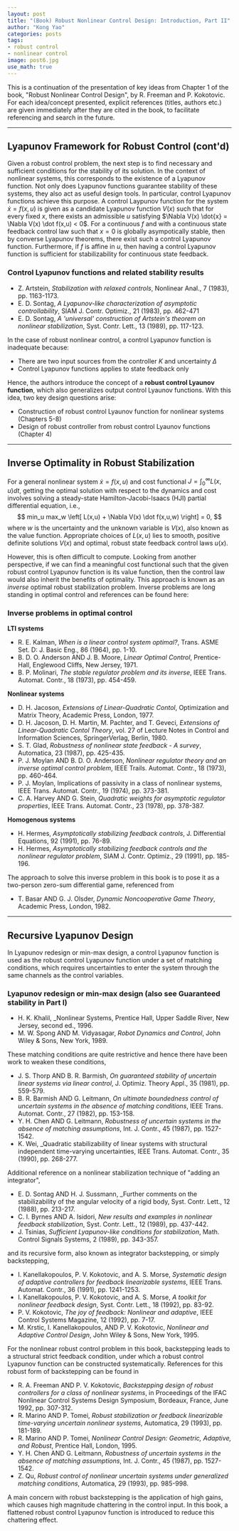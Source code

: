 ```yaml
---
layout: post
title: "(Book) Robust Nonlinear Control Design: Introduction, Part II"
author: "Kong Yao"
categories: posts
tags:
- robust control
- nonlinear control
image: post6.jpg
use_math: true
---
```

This is a continuation of the presentation of key ideas from Chapter 1 of the book, "Robust Nonlinear Control Design", by R. Freeman and P. Kokotovic. For each idea/concept presented, explicit references (titles, authors etc.) are given immediately after they are cited in the book, to facilitate referencing and search in the future.

---

## Lyapunov Framework for Robust Control (cont'd)

Given a robust control problem, the next step is to find necessary and sufficient conditions for the stability of its solution. In the context of nonlinear systems, this corresponds to the existence of a Lyapunov function. Not only does Lyapunov functions guarantee stability of these systems, they also act as useful design tools.  In particular, control Lyapunov functions achieve this purpose. A control Laypunov function for the system $\dot{x} = f(x,u)$ is given as a candidate Lyapunov function $V(x)$ such that for every fixed $x$, there exists an admissible $u$ satisfying $\Nabla V(x) \dot{x} = \Nabla V(x) \dot f(x,u) < 0$.  For a continuous $f$ and with a continuous state feedback control law such that $x=0$ is globally asympotically stable, then by converse Lyapunov theorems, there exist such a control Lyapunov function. Furthermore, if $f$ is affine in $u$, then having a control Lyapunov function is sufficient for stabilizability for continuous state feedback.

### Control Lyapunov functions and related stability results
- Z. Artstein, _Stabilization with relaxed controls_, Nonlinear Anal., 7 (1983), pp. 1163-1173. 
- E. D. Sontag, _A Lyapunov-like characterization of asymptotic controllability_, SIAM J. Contr. Optimiz., 21 (1983), pp. 462-471
- E. D. Sontag, _A 'universal' construction of Artstein's theorem on nonlinear stabilization_, Syst. Contr. Lett., 13 (1989), pp. 117-123. 

In the case of robust nonlinear control, a control Lyapunov function is inadequate because:
- There are two input sources from the controller $K$ and uncertainty $\Delta$
- Control Lyapunov functions applies to state feedback only

Hence, the authors introduce the concept of a **robust control Lyaunov function**, which also generalizes output control Lyaunov functions. With this idea, two key design questions arise:
- Construction of robust control Lyaunov function for nonlinear systems (Chapters 5-8)
- Design of robust controller from robust control Lyaunov functions (Chapter 4)

---

## Inverse Optimality in Robust Stabilization

For a general nonlinear system $\dot{x} = f(x,u)$ and cost functional $J = \int_0^{\infty} L(x,u) dt$, getting the optimal solution with respect to the dynamics and cost involves solving a steady-state Hamilton-Jacobi-Isaacs (HJI) partial differential equation, i.e.,
$$
min_u max_w \left[ L(x,u) + \Nabla V(x) \dot f(x,u,w) \right] = 0,
$$
where $w$ is the uncertainty and the unknown variable is $V(x)$, also known as the value function. Appropriate choices of $L(x,u)$ lies to smooth, positive definite solutions $V(x)$ and optimal, robust state feedback control laws $u(x)$.

However, this is often difficult to compute. Looking from another perspective, if we can find a meaningful cost functional such that the given robust control Lyapunov function is its value function, then the control law would also inherit the benefits of optimality. This approach is known as an _inverse_ optimal robust stabilization problem. Inverse problems are long standing in optimal control and references can be found here:

### Inverse problems in optimal control
**LTI systems**
- R. E. Kalman, _When is a linear control system optimal?_, Trans. ASME Set. D: J. Basic Eng., 86 (1964), pp. 1-10. 
- B. D. O. Anderson AND J. B. Moore, _Linear Optimal Control_, Prentice-Hall, Englewood Cliffs, New Jersey, 1971.
- B. P. Molinari, _The stable regulator problem and its inverse_, IEEE Trans. Automat. Contr., 18 (1973), pp. 454-459. 

**Nonlinear systems**
- D. H. Jacoson, _Extensions of Linear-Quadratic Contol_, Optimization and Matrix Theory, Academic Press, London, 1977. 
- D. H. Jacoson, D. H. Martin, M. Pachter, and T. Geveci, _Extensions of Linear-Quadratic Contol Theory_, vol. 27 of Lecture Notes in Control and Information Sciences, SpringerVerlag, Berlin, 1980. 
- S. T. Glad, _Robustness of nonlinear state feedback - A survey_, Automatica, 23 (1987), pp. 425-435. 
- P. J. Moylan AND B. D. O. Anderson, _Nonlinear regulator theory and an inverse optimal control problem_, IEEE Trails. Automat. Contr., 18 (1973), pp. 460-464. 
- P. J. Moylan, Implications of passivity in a class of nonlinear systems, IEEE Trans. Automat. Contr., 19 (1974), pp. 373-381.
- C. A. Harvey AND G. Stein, _Quadratic weights for asymptotic regulator properties_, IEEE Trans. Automat. Contr., 23 (1978), pp. 378-387. 

**Homogenous systems**
- H. Hermes, _Asymptotically stabilizing feedback controls_, J. Differential Equations, 92 (1991), pp. 76-89. 
- H. Hermes, _Asymptotically stabilizing feedback controls and the nonlinear regulator problem_, SIAM J. Contr. Optimiz., 29 (1991), pp. 185-196. 

The approach to solve this inverse problem in this book is to pose it as a two-person zero-sum differential game, referenced from
- T. Basar AND G. J. Olsder, _Dynamic Noncooperative Game Theory_, Academic Press, London, 1982. 

---

## Recursive Lyapunov Design

In Lyapunov redesign or min-max design, a control Lyapunov function is used as the robust control Lyapunov function under a set of matching conditions, which requires uncertainties to enter the system through the same channels as the control variables.

### Lyapunov redesign or min-max design (also see Guaranteed stability in Part I)
- H. K. Khalil, _Nonlinear Systems, Prentice Hall, Upper Saddle River, New Jersey, second ed., 1996. 
- M. W. Spong AND M. Vidyasagar, _Robot Dynamics and Control_, John Wiley & Sons, New York, 1989. 

These matching conditions are quite restrictive and hence there have been work to weaken these conditions,
- J. S. Thorp AND B. R. Barmish, _On guaranteed stability of uncertain linear systems via linear control_, J. Optimiz. Theory Appl., 35 (1981), pp. 559-579. 
- B. R. Barmish AND G. Leitmann, _On ultimate boundedness control of uncertain systems in the absence of matching conditions_, IEEE Trans. Automat. Contr., 27 (1982), pp. 153-158. 
- Y. H. Chen AND G. Leitmann, _Robustness of uncertain systems in the absence of matching assumptions_, Int. J. Contr., 45 (1987), pp. 1527-1542. 
- K. Wei, _Quadratic stabilizability of linear systems with structural independent time-varying uncertainties, IEEE Trans. Automat. Contr., 35 (1990), pp. 268-277. 

Additional reference on a nonlinear stabilization technique of "adding an integrator",
- E. D. Sontag AND H. J. Sussmann, _Further comments on the stabilizability of the angular velocity of a rigid body, Syst. Contr. Lett., 12 (1988), pp. 213-217. 
- C. I. Byrnes AND A. Isidori, _New results and examples in nonlinear feedback stabilization_, Syst. Contr. Lett., 12 (1989), pp. 437-442. 
- J. Tsinias, _Sufficient Lyapunov-like conditions for stabilization_, Math. Control Signals Systems, 2 (1989), pp. 343-357. 

and its recursive form, also known as integrator backstepping, or simply backstepping,
- I. Kanellakopoulos, P. V. Kokotovic, and A. S. Morse, _Systematic design of adaptive controllers for feedback linearizable systems_, IEEE Trans. Automat. Contr., 36 (1991), pp. 1241-1253. 
- I. Kanellakopoulos, P. V. Kokotovic, and A. S. Morse, _A toolkit for nonlinear feedback design_, Syst. Contr. Lett., 18 (1992), pp. 83-92. 
- P. V. Kokotovic, _The joy of feedback: Nonlinear and adaptive_, IEEE Control Systems Magazine, 12 (1992), pp. 7-17. 
- M. Krstic, I. Kanellakopoulos, AND P. V. Kokotovic, _Nonlinear and Adaptive Control Design_, John Wiley & Sons, New York, 1995. 

For the nonlinear robust control problem in this book, backstepping leads to a structural strict feedback condition, under which a robust control Lyapunov function can be constructed systematically. References for this robust form of backstepping can be found in
- R. A. Freeman AND P. V. Kokotovic, _Backstepping design of robust controllers for a class of nonlinear systems_, in Proceedings of the IFAC Nonlinear Control Systems Design Symposium, Bordeaux, France, June 1992, pp. 307-312. 
- R. Marino AND P. Tomei, _Robust stabilization or feedback linearizable time-varying uncertain nonlinear systems_, Automatica, 29 (1993), pp. 181-189. 
- R. Marino AND P. Tomei, _Nonlinear Control Design: Geometric, Adaptive, and Robust_, Prentice Hall, London, 1995.
- Y. H. Chen AND G. Leitmann, _Robustness of uncertain systems in the absence of matching assumptions_, Int. J. Contr., 45 (1987), pp. 1527-1542. 
- Z. Qu, _Robust control of nonlinear uncertain systems under generalized matching conditions_, Automatica, 29 (1993), pp. 985-998.  

A main concern with robust backstepping is the application of high gains, which causes high magnitude chattering in the control input. In this book, a flattened robust control Lyapunov function is introduced to reduce this chattering effect.















  